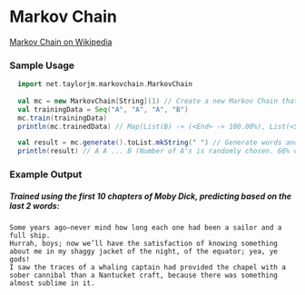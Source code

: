 # Markov Chain

[Markov Chain on Wikipedia](https://en.wikipedia.org/wiki/Markov_chain)

### Sample Usage
```scala
  import net.taylorjm.markovchain.MarkovChain
  
  val mc = new MarkovChain[String](1) // Create a new Markov Chain that predicts based on the previous 1 word
  val trainingData = Seq("A", "A", "A", "B")
  mc.train(trainingData)
  println(mc.trainedData) // Map(List(B) -> (<End> -> 100.00%), List(<Start>) -> (A -> 100.00%), List(A) -> (A -> 66.67%, B -> 33.33%))

  val result = mc.generate().toList.mkString(" ") // Generate words and combine them with spaces
  println(result) // A A ... B (Number of A's is randomly chosen. 66% chance of A and 33% chance of B per the trained data.)
```

### Example Output
##### Trained using the first 10 chapters of Moby Dick, predicting based on the last 2 words:
```text
Some years ago—never mind how long each one had been a sailor and a full ship. 
Hurrah, boys; now we’ll have the satisfaction of knowing something about me in my shaggy jacket of the night, of the equator; yea, ye gods!
I saw the traces of a whaling captain had provided the chapel with a sober cannibal than a Nantucket craft, because there was something almost sublime in it.
```